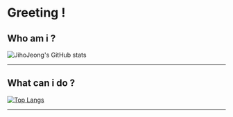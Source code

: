 # Greeting !

## Who am i ?

![JihoJeong's GitHub stats](https://github-readme-stats.vercel.app/api?username=JihoJeong97&show_icons=true&theme=radical)

---


## What can i do ? 

[![Top Langs](https://github-readme-stats.vercel.app/api/top-langs/?username=JihoJeong97&layout=compact)](https://github.com/anuraghazra/github-readme-stats)


---
